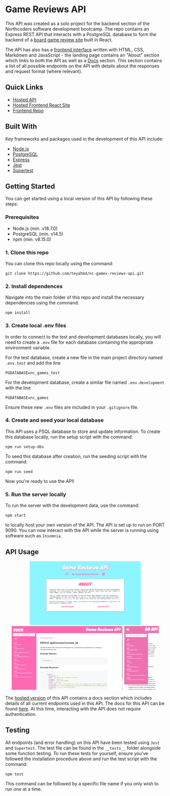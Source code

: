 # Game Reviews API

This API was created as a solo project for the backend section of the Northcoders software development bootcamp. The repo contains an Express REST API that interacts with a PostgreSQL database to form the backend of a [board game review site](https://nc-board-game-reviews.netlify.app/) built in React.

The API has also has a [frontend interface](https://nc-games-reviews.onrender.com/) written with HTML, CSS, Markdown and JavaScript - the landing page contains an "About" section which links to both the API as well as a [Docs](https://nc-games-reviews.onrender.com/docs) section. This section contains a list of all possible endpoints on the API with details about the responses and request format (where relevant).

## Quick Links

- [Hosted API](https://nc-games-reviews.onrender.com/)
- [Hosted Frontend React Site](https://nc-board-game-reviews.netlify.app/)
- [Frontend Repo](https://github.com/teyahbd/nc-games-reviews)

## Built With

Key frameworks and packages used in the development of this API include:

- [Node.js](https://nodejs.org/en/)
- [PostgreSQL](https://www.postgresql.org/)
- [Express](https://expressjs.com/)
- [Jest](https://jestjs.io/)
- [Supertest](https://www.npmjs.com/package/supertest)

## Getting Started

You can get started using a local version of this API by following these steps:

### Prerequisites

- Node.js (min. v18.7.0)
- PostgreSQL (min. v14.5)
- npm (min. v8.15.0)

### 1. Clone this repo

You can clone this repo locally using the command:

```
git clone https://github.com/teyahbd/nc-games-reviews-api.git
```

### 2. Install dependences

Navigate into the main folder of this repo and install the necessary dependencies using the command:

```
npm install
```

### 3. Create local .env files

In order to connect to the test and development databases locally, you will need to create a `.env` file for each database containing the appropriate environment variable.

For the test database, create a new file in the main project directory named `.env.test` and add the line

```
PGDATABASE=nc_games_test
```

For the development database, create a similar file named `.env.development` with the line

```
PGDATABASE=nc_games
```

Ensure these new `.env` files are included in your `.gitignore` file.

### 4. Create and seed your local database

This API uses a PSQL database to store and update information. To create this database locally, run the setup script with the command:

```
npm run setup-dbs
```

To seed this database after creation, run the seeding script with the command:

```
npm run seed
```

Now you're ready to use the API!

### 5. Run the server locally

To run the server with the development data, use the command:

```
npm start
```

to locally host your own version of the API. The API is set up to run on PORT 9090. You can now interact with the API while the server is running using software such as `Insomnia`.

## API Usage

<div align="center">
  <img src="img/about-screenshot.jpg" alt="Web about page screenshot" height="200">
  <img src="img/docs-screenshot.jpg" alt="Web docs screenshot" height="200">
  <img src="img/mobile-screenshot.png" alt="mobile docs screenshot" height="200">
</div>

The [hosted version](https://nc-games-reviews.onrender.com/) of this API contains a docs section which includes details of all current endpoints used in this API. The docs for this API can be found [here](https://nc-games-reviews.onrender.com/docs). At this time, interacting with the API does not require authentication.

## Testing

All endpoints (and error handling) on this API have been tested using `Jest` and `Supertest`. The test file can be found in the `__tests__` folder alongside some function testing. To run these tests for yourself, ensure you've followed the installation procedure above and run the test script with the command:

```
npm test
```

This command can be followed by a specific file name if you only wish to run one at a time.
